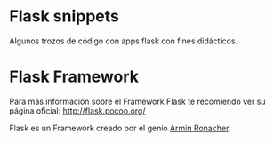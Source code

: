 # Flask snippets

Algunos trozos de código con apps flask con fines didácticos.

# Flask Framework

Para más información sobre el Framework Flask te recomiendo ver su página oficial: http://flask.pocoo.org/

Flask es un Framework creado por el genio [Armin Ronacher](http://lucumr.pocoo.org/about/).
